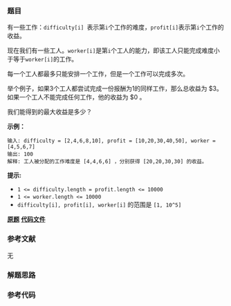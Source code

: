 ### 题目
有一些工作：`difficulty[i] `表示第`i`个工作的难度，`profit[i]`表示第`i`个工作的收益。

现在我们有一些工人。`worker[i]`是第`i`个工人的能力，即该工人只能完成难度小于等于`worker[i]`的工作。

每一个工人都最多只能安排一个工作，但是一个工作可以完成多次。

举个例子，如果3个工人都尝试完成一份报酬为1的同样工作，那么总收益为 $3。如果一个工人不能完成任何工作，他的收益为 $0 。

我们能得到的最大收益是多少？

**示例：**

    
    
    输入: difficulty = [2,4,6,8,10], profit = [10,20,30,40,50], worker = [4,5,6,7]
    输出: 100 
    解释: 工人被分配的工作难度是 [4,4,6,6] ，分别获得 [20,20,30,30] 的收益。

**提示:**

  * `1 <= difficulty.length = profit.length <= 10000`
  * `1 <= worker.length <= 10000`
  * `difficulty[i], profit[i], worker[i]`  的范围是 `[1, 10^5]`

 **[原题](https://leetcode-cn.com/problems/most-profit-assigning-work/)**    **[代码文件]()**


### 参考文献
无

### 解题思路




### 参考代码

```go


```




